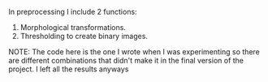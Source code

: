 In preprocessing I include 2 functions:
1. Morphological transformations.
2. Thresholding to create binary images.

NOTE: The code here is the one I wrote when I was experimenting so there are different combinations that didn't make it in the final version of the project.
I left all the results anyways
